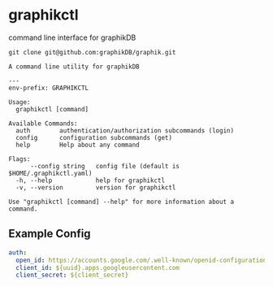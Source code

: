 # graphikctl

command line interface for graphikDB

`git clone git@github.com:graphikDB/graphik.git`


```text
A command line utility for graphikDB

---
env-prefix: GRAPHIKCTL

Usage:
  graphikctl [command]

Available Commands:
  auth        authentication/authorization subcommands (login)
  config      configuration subcommands (get)
  help        Help about any command

Flags:
      --config string   config file (default is $HOME/.graphikctl.yaml)
  -h, --help            help for graphikctl
  -v, --version         version for graphikctl

Use "graphikctl [command] --help" for more information about a command.

```

## Example Config

```yaml
auth:
  open_id: https://accounts.google.com/.well-known/openid-configuration
  client_id: ${uuid}.apps.googleusercontent.com
  client_secret: ${client_secret}
```